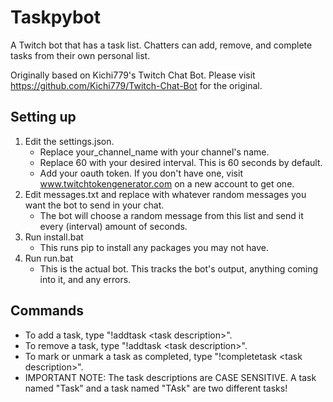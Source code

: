 # Taskpybot
A Twitch bot that has a task list. Chatters can add, remove, and complete tasks from their own personal list.

Originally based on Kichi779's Twitch Chat Bot. Please visit https://github.com/Kichi779/Twitch-Chat-Bot for the original.

## Setting up
1. Edit the settings.json.
    * Replace your_channel_name with your channel's name.
    * Replace 60 with your desired interval. This is 60 seconds by default.
    * Add your oauth token. If you don't have one, visit www.twitchtokengenerator.com on a new account to get one.
2. Edit messages.txt and replace with whatever random messages you want the bot to send in your chat. 
    * The bot will choose a random message from this list and send it every (interval) amount of seconds.
3. Run install.bat
    * This runs pip to install any packages you may not have.
4. Run run.bat
    * This is the actual bot. This tracks the bot's output, anything coming into it, and any errors.

## Commands
* To add a task, type "!addtask \<task description>".
* To remove a task, type "!addtask \<task description>". 
* To mark or unmark a task as completed, type "!completetask \<task description>".
* IMPORTANT NOTE: The task descriptions are CASE SENSITIVE. A task named "Task" and a task named "TAsk" are two different tasks!
